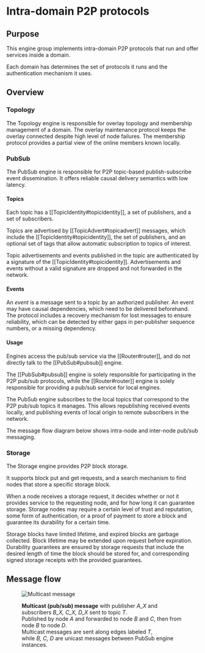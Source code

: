 # Intra-domain P2P protocols

## Purpose

<!-- --8<-- [start:purpose] -->
This engine group implements intra-domain P2P protocols that run and offer services inside a domain.

Each domain has determines the set of protocols it runs
and the authentication mechanism it uses.
<!-- --8<-- [end:purpose] -->

## Overview

<div class="v2" markdown>


### Topology

The Topology engine is responsible for overlay topology and membership management of a domain.
The overlay maintenance protocol keeps the overlay connected despite high level of node failures.
The membership protocol provides a partial view of the online members known locally.

</div>

### PubSub

The PubSub engine is responsible for P2P topic-based publish-subscribe event dissemination.
It offers reliable causal delivery semantics with low latency.

#### Topics

Each topic has a [[TopicIdentity#topicidentity]], a set of publishers, and a set of subscribers.

Topics are advertised by [[TopicAdvert#topicadvert]] messages,
which include the [[TopicIdentity#topicidentity]], the set of publishers,
and an optional set of tags that allow automatic subscription to topics of interest.

Topic advertisements and events published in the topic
are authenticated by a signature of the [[TopicIdentity#topicidentity]].
Advertisements and events without a valid signature are dropped and not forwarded in the network.

#### Events

An *event* is a message sent to a topic by an authorized publisher.
An event may have causal dependencies, which need to be delivered beforehand.
The protocol includes a recovery mechanism for lost messages to ensure reliability,
which can be detected by either gaps in per-publisher sequence numbers,
or a missing dependency.

#### Usage

Engines access the pub/sub service via the [[Router#router]],
and do not directly talk to the [[PubSub#pubsub]] engine.

The [[PubSub#pubsub]] engine is solely responsible for participating in the P2P pub/sub protocols,
while the [[Router#router]] engine is solely responsible for providing a pub/sub service for local engines.

The PubSub engine subscribes to the local topics that correspond to the P2P pub/sub topics it manages.
This allows republishing received events locally, and publishing events of local origin to remote subscribers in the network.

The message flow diagram below shows intra-node and inter-node pub/sub messaging.

### Storage

The Storage engine provides P2P block storage.

It supports block put and get requests,
and a search mechanism to find nodes that store a specific storage block.

When a node receives a storage request,
it decides whether or not it provides service to the requesting node,
and for how long it can guarantee storage.
Storage nodes may require a certain level of trust and reputation,
some form of authentication, or a proof of payment
to store a block and guarantee its durability for a certain time.

Storage blocks have limited lifetime, and expired blocks are garbage collected.
Block lifetime may be extended upon request before expiration.
Durability guarantees are ensured by storage requests that include the desired length of time the block should be stored for,
and corresponding signed storage receipts with the provided guarantees.

## Message flow

<!-- Diagram illustrating message flows between engines -->

<figure class="invertable wide img-max">

![Multicast message](/nspec/images/multicast.dot.svg)

<!-- --8<-- [start:fig-multicast-caption] -->
<figcaption>

**Multicast (pub/sub) message** with publisher *A_X* and subscribers *B_X, C_X, D_X* sent to topic *T*.  
Published by node *A* and forwarded to node *B* and *C*, then from node *B* to node *D*.  
Multicast messages are sent along edges labeled *T*,  
while *B, C, D* are unicast messages between PubSub engine instances.

</figcaption>
<!-- --8<-- [end:fig-multicast-caption] -->

</figure>
